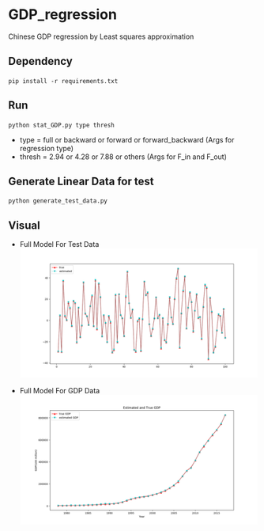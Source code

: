 # GDP_regression
Chinese GDP regression by  Least squares approximation 

## Dependency
`pip install -r requirements.txt`

## Run

`python stat_GDP.py type thresh`
* type = full or backward or forward or forward_backward (Args for regression type)
* thresh = 2.94 or 4.28 or 7.88 or others (Args for F_in and F_out)

## Generate Linear Data for test
`python generate_test_data.py`

## Visual
* Full Model For Test Data
![avatar](/pics/test_linear_full_solve_visual.png)

* Full Model For GDP Data
![avatar](/pics/GDP_full_solve_visual.png)
